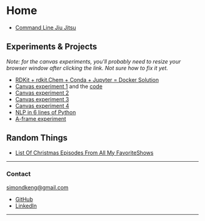 # Home

- [Command Line Jiu Jitsu](cljj.md)

## Experiments & Projects

_Note: for the canvas experiments, you'll probably need to resize your browser window after clicking the link. Not sure how to fix it yet._

- [RDKit + rdkit.Chem + Conda + Jupyter = Docker Solution](https://github.com/simonkeng/rdkit-jupyter-docker)
- [Canvas experiment 1](ameebo.html) and the [code](show_canvas_code.md)
- [Canvas experiment 2](canvas_stuff/exp.html)
- [Canvas experiment 3](canvas_stuff/expthree.html)
- [Canvas experiment 4](canvas_stuff/exptwo.html)
- [NLP in 6 lines of Python](word2vec-in-6-lines.html)
- [A-frame experiment](aframe-app.html)

## Random Things

- [List Of Christmas Episodes From All My FavoriteShows](ChristmasEpisodeMarathon.md)

----------

### Contact

<simondkeng@gmail.com>

- [GitHub](https://github.com/simonkeng)
- [LinkedIn](https://www.linkedin.com/in/simonkeng/)

----------
